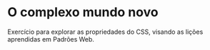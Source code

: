 # O complexo mundo novo
Exercício para explorar as propriedades do CSS, visando as lições aprendidas em Padrões Web.
